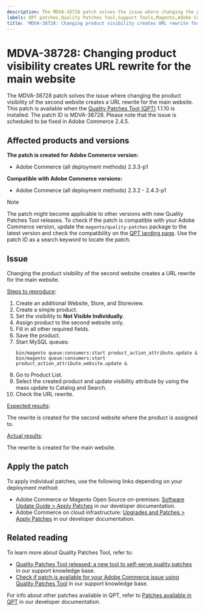 ```yaml
---
description: The MDVA-38728 patch solves the issue where changing the product visibility of the second website creates a URL rewrite for the main website. This patch is available when the [Quality Patches Tool (QPT)](https://support.magento.com/hc/en-us/articles/360047139492) 1.1.10 is installed. The patch ID is MDVA-38728. Please note that the issue is scheduled to be fixed in Adobe Commerce 2.4.5.
labels: QPT patches,Quality Patches Tool,Support Tools,Magento,Adobe Commerce,cloud infrastructure,on-premises,QPT 1.1.10,product visibility,URL rewrite,store,website,storeview,2.3.2,2.3.3,2.3.2-p2,2.3.4,2.3.3-p1,2.3.5,2.3.4-p2,2.3.5-p1,2.3.5-p2,2.3.6,2.3.6-p1,2.3.7,2.3.7-p1,2.3.7-p2,2.4.0,2.4.0-p1,2.4.1,2.4.1-p1,2.4.2,2.4.2-p1,2.4.2-p2,2.4.3,2.4.3-p1
title: 'MDVA-38728: Changing product visibility creates URL rewrite for the main website'
---
```


# MDVA-38728: Changing product visibility creates URL rewrite for the main website

The MDVA-38728 patch solves the issue where changing the product visibility of the second website creates a URL rewrite for the main website. This patch is available when the [Quality Patches Tool (QPT)](https://support.magento.com/hc/en-us/articles/360047139492) 1.1.10 is installed. The patch ID is MDVA-38728. Please note that the issue is scheduled to be fixed in Adobe Commerce 2.4.5.

## Affected products and versions

**The patch is created for Adobe Commerce version:**

* Adobe Commerce (all deployment methods) 2.3.3-p1

**Compatible with Adobe Commerce versions:**

* Adobe Commerce (all deployment methods) 2.3.2 - 2.4.3-p1

>[!NOTE]
>
>The patch might become applicable to other versions with new Quality Patches Tool releases. To check if the patch is compatible with your Adobe Commerce version, update the `magento/quality-patches` package to the latest version and check the compatibility on the [QPT landing page](https://devdocs.magento.com/quality-patches/tool.html#patch-grid). Use the patch ID as a search keyword to locate the patch.

## Issue

Changing the product visibility of the second website creates a URL rewrite for the main website.

<u>Steps to reproduce</u>:

1. Create an additional Website, Store, and Storeview.
1. Create a simple product.
1. Set the visibility to **Not Visible Individually**.
1. Assign product to the second website only.
1. Fill in all other required fields.
1. Save the product.
1. Start MySQL queues:
    ```mysql
    bin/magento queue:consumers:start product_action_attribute.update &
    bin/magento queue:consumers:start product_action_attribute.website.update &
    ```
1. Go to Product List.
1. Select the created product and update visibility attribute by using the mass update to Catalog and Search.
1. Check the URL rewrite.

<u>Expected results</u>:

The rewrite is created for the second website where the product is assigned to.

<u>Actual results</u>:

The rewrite is created for the main website.

## Apply the patch

To apply individual patches, use the following links depending on your deployment method:

* Adobe Commerce or Magento Open Source on-premises: [Software Update Guide > Apply Patches](https://devdocs.magento.com/guides/v2.4/comp-mgr/patching/mqp.html) in our developer documentation.
* Adobe Commerce on cloud infrastructure: [Upgrades and Patches > Apply Patches](https://devdocs.magento.com/cloud/project/project-patch.html) in our developer documentation.

## Related reading

To learn more about Quality Patches Tool, refer to:

* [Quality Patches Tool released: a new tool to self-serve quality patches](https://support.magento.com/hc/en-us/articles/360047139492) in our support knowledge base.
* [Check if patch is available for your Adobe Commerce issue using Quality Patches Tool](https://support.magento.com/hc/en-us/articles/360047125252) in our support knowledge base.

For info about other patches available in QPT, refer to [Patches available in QPT](https://devdocs.magento.com/quality-patches/tool.html#patch-grid) in our developer documentation.